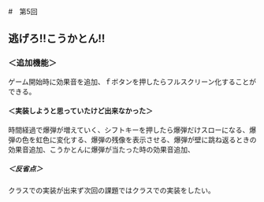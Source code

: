 #　第5回
## 逃げろ‼こうかとん‼
### ＜追加機能＞
ゲーム開始時に効果音を追加、ｆボタンを押したらフルスクリーン化することができる。

#### ＜実装しようと思っていたけど出来なかった＞
時間経過で爆弾が増えていく、シフトキーを押したら爆弾だけスローになる、爆弾の色を虹色に変化する、爆弾の残像を表示させる、爆弾が壁に跳ね返るときの効果音追加、こうかとんに爆弾が当たった時の効果音追加、

##### ＜反省点＞
クラスでの実装が出来ず次回の課題ではクラスでの実装をしたい。